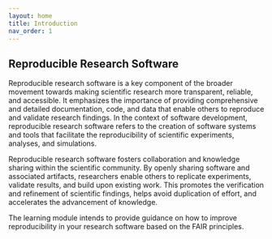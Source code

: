 ```yaml
---
layout: home
title: Introduction
nav_order: 1
---
```


## Reproducible Research Software

Reproducible research software is a key component of the broader movement towards making scientific research more transparent, reliable, and accessible. It emphasizes the importance of providing comprehensive and detailed documentation, code, and data that enable others to reproduce and validate research findings. In the context of software development, reproducible research software refers to the creation of software systems and tools that facilitate the reproducibility of scientific experiments, analyses, and simulations.  

Reproducible research software fosters collaboration and knowledge sharing within the scientific community. By openly sharing software and associated artifacts, researchers enable others to replicate experiments, validate results, and build upon existing work. This promotes the verification and refinement of scientific findings, helps avoid duplication of effort, and accelerates the advancement of knowledge.  

The learning module intends to provide guidance on how to improve reproducibility in your research software based on the FAIR principles.  
